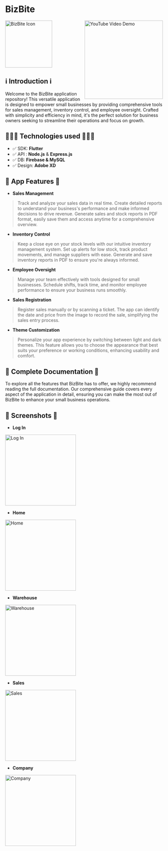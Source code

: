 # BizBite
<p align="left">
  <img width="150" alt="BizBite Icon" src="https://github.com/garcia16/BizBite/assets/60000132/23e368b8-a5fd-4655-851a-d6ec7039ecb8" />
  <a href="https://www.youtube.com/watch?v=MLu6kpOnB8o" target="_blank" rel="noopener noreferrer">
    <img align="right" width="250" alt="YouTube Video Demo" src="https://img.youtube.com/vi/MLu6kpOnB8o/0.jpg" />
  </a>
</p>

##  ℹ️ Introduction ℹ️

Welcome to the BizBite application repository! This versatile application is designed to empower small businesses by providing comprehensive tools for sales management, inventory control, and employee oversight. Crafted with simplicity and efficiency in mind, it's the perfect solution for business owners seeking to streamline their operations and focus on growth.

##  👨🏻‍💻 Technologies used 👨🏻‍💻

- ✅ SDK: **Flutter**
- ✅ API : **Node.js** & **Express.js**
- ✅ DB: **Firebase & MySQL**
- ✅ Design: **Adobe XD**


## 📱 App Features 📱

- **Sales Management**

> Track and analyze your sales data in real time. Create detailed reports to understand your business's performance and make informed decisions to drive revenue. Generate sales and stock reports in PDF format, easily save them and access anytime for a comprehensive overview.

- **Inventory Control**

> Keep a close eye on your stock levels with our intuitive inventory management system. Set up alerts for low stock, track product movements, and manage suppliers with ease. Generate and save inventory reports in PDF to ensure you're always informed.

- **Employee Oversight**

> Manage your team effectively with tools designed for small businesses. Schedule shifts, track time, and monitor employee performance to ensure your business runs smoothly.

- **Sales Registration**

> Register sales manually or by scanning a ticket. The app can identify the date and price from the image to record the sale, simplifying the sales entry process.

- **Theme Customization**

> Personalize your app experience by switching between light and dark themes. This feature allows you to choose the appearance that best suits your preference or working conditions, enhancing usability and comfort.

## 📖 Complete Documentation 📖 ##
To explore all the features that BizBite has to offer, we highly recommend reading the full documentation. Our comprehensive guide covers every aspect of the application in detail, ensuring you can make the most out of BizBite to enhance your small business operations.

## 📸 Screenshots 📸

- **Log In**
<img width="226" alt="Log In" src="https://github.com/garcia16/BizBite/assets/60000132/48dae87f-1ee0-4798-bf52-8bc44b3d8948">

- **Home**
<img width="226" alt="Home" src="https://github.com/garcia16/BizBite/assets/60000132/8589fb07-519b-4159-925a-98085203eefc">

- **Warehouse**
<img width="226" alt="Warehouse" src="https://github.com/garcia16/BizBite/assets/60000132/925a62a2-dd35-4b84-9ae4-8b792db462cb)">

- **Sales**
<img width="226" alt="Sales" src="https://github.com/garcia16/BizBite/assets/60000132/3407bb82-f062-4a47-905c-f0391b877c68)">

- **Company**
<img width="226" alt="Company" src="https://github.com/garcia16/BizBite/assets/60000132/7952edc2-327e-4e3c-8f27-66f822d171fe">
